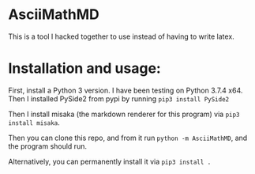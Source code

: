 # AsciiMathMD
This is a tool I hacked together to use instead of having to write latex.

# Installation and usage:
First, install a Python 3 version. I have been testing on Python 3.7.4 x64. Then I installed PySide2 from pypi by running `pip3 install PySide2`

Then I install misaka (the markdown renderer for this program) via `pip3 install misaka`. 

Then you can clone this repo, and from it run `python -m AsciiMathMD`, and the program should run.

Alternatively, you can permanently install it via `pip3 install .`
